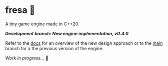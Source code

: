 # fresa :strawberry:

A tiny game engine made in C++20.

***Development branch: New engine implementation, v0.4.0***

Refer to the [docs](docs) for an overview of the new design approach or to the [main](https://github.com/josekoalas/fresa) branch for a the previous version of the engine.

_Work in progress..._ :turtle:
